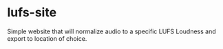 # lufs-site
Simple website that will normalize audio to a specific LUFS Loudness and export to location of choice.
